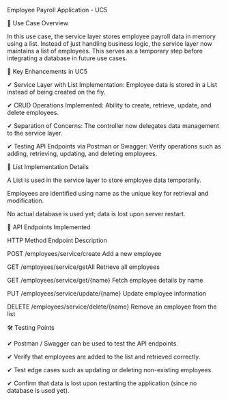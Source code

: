 Employee Payroll Application - UC5

📝 Use Case Overview

In this use case, the service layer stores employee payroll data in memory using a list. Instead of just handling business logic, the service layer now maintains a list of employees. This serves as a temporary step before integrating a database in future use cases.

📌 Key Enhancements in UC5

✔ Service Layer with List Implementation: Employee data is stored in a List instead of being created on the fly.

✔ CRUD Operations Implemented: Ability to create, retrieve, update, and delete employees.

✔ Separation of Concerns: The controller now delegates data management to the service layer.

✔ Testing API Endpoints via Postman or Swagger: Verify operations such as adding, retrieving, updating, and deleting employees.


📂 List Implementation Details

A List<EmployeeEntity> is used in the service layer to store employee data temporarily.

Employees are identified using name as the unique key for retrieval and modification.

No actual database is used yet; data is lost upon server restart.

🔄 API Endpoints Implemented

HTTP Method	Endpoint	Description

POST	/employees/service/create	Add a new employee

GET	/employees/service/getAll	Retrieve all employees

GET	/employees/service/get/{name}	Fetch employee details by name

PUT	/employees/service/update/{name}	Update employee information

DELETE	/employees/service/delete/{name}	Remove an employee from the list


🛠️ Testing Points

✔ Postman / Swagger can be used to test the API endpoints.

✔ Verify that employees are added to the list and retrieved correctly.

✔ Test edge cases such as updating or deleting non-existing employees.

✔ Confirm that data is lost upon restarting the application (since no database is used yet).
